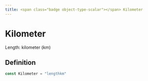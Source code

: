 ```yaml
---
title: <span class="badge object-type-scalar"></span> Kilometer
---
```

# <span class="badge object-type-scalar"></span> Kilometer

Length: kilometer (km)

## Definition

```go
const Kilometer = "lengthkm"
```
